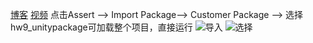 ﻿[博客](https://blog.csdn.net/Zhaomy8/article/details/103752375)
[视频](https://www.bilibili.com/video/av81161167)
点击Assert --> Import Package--> Customer Package --> 选择hw9_unitypackage可加载整个项目，直接运行
![导入](https://img-blog.csdnimg.cn/20191229192917462.png?x-oss-process=image/watermark,type_ZmFuZ3poZW5naGVpdGk,shadow_10,text_aHR0cHM6Ly9ibG9nLmNzZG4ubmV0L1poYW9teTg=,size_16,color_FFFFFF,t_70)
![选择](https://img-blog.csdnimg.cn/20191229193052657.png)
